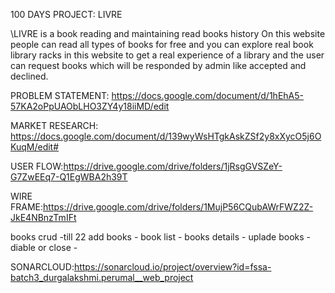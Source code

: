 100 DAYS PROJECT: LIVRE












\\LIVRE is a book reading and maintaining read books history On this website people can read all types of books for free and you can explore real book library racks in this website to get a real experience of a library and the user can request books which will be responded by admin like accepted and declined.








PROBLEM STATEMENT:
https://docs.google.com/document/d/1hEhA5-57KA2oPpUAObLHO3ZY4y18iiMD/edit



MARKET RESEARCH:
https://docs.google.com/document/d/139wyWsHTgkAskZSf2y8xXycO5j6OKuqM/edit#




USER FLOW:https://drive.google.com/drive/folders/1jRsgGVSZeY-G7ZwEEq7-Q1EgWBA2h39T




WIRE FRAME:https://drive.google.com/drive/folders/1MujP56CQubAWrFWZ2Z-JkE4NBnzTmIFt



books crud      -till 22
add books       -
book list       -
books details   -
uplade books    -
diable or close -



SONARCLOUD:https://sonarcloud.io/project/overview?id=fssa-batch3_durgalakshmi.perumal__web_project
